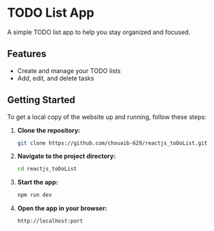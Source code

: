 # TODO List App

A simple TODO list app to help you stay organized and focused.

## Features

- Create and manage your TODO lists
- Add, edit, and delete tasks

## Getting Started

To get a local copy of the website up and running, follow these steps:

1. **Clone the repository:**

   ```bash
   git clone https://github.com/chouaib-629/reactjs_toDoList.git
    ```

2. **Navigate to the project directory:**

    ```bash
    cd reactjs_toDoList
    ```

3. **Start the app:**

    ```bash
    npm run dev
    ```

4. **Open the app in your browser:**

    `http://localhost:port`
